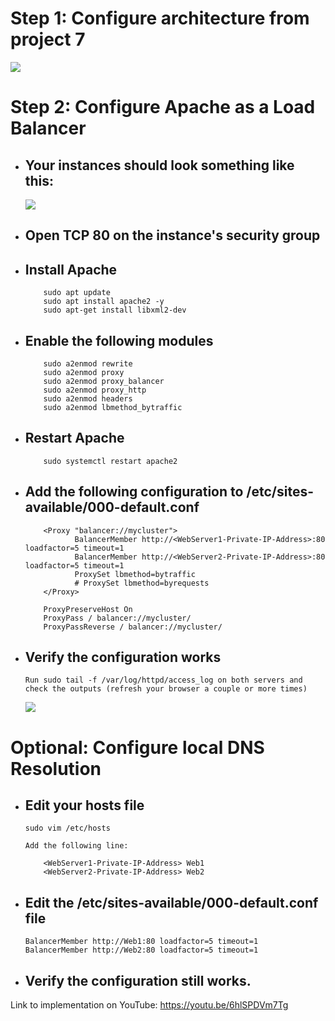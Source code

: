# **Step 1: Configure architecture from project 7**
    
![](imgs/app.png)

# **Step 2: Configure Apache as a Load Balancer**
- ## Your instances should look something like this: 
      
    ![](imgs/instances.png)
  
- ## Open TCP 80 on the instance's security group
- ## Install Apache
    ```
        sudo apt update
        sudo apt install apache2 -y
        sudo apt-get install libxml2-dev
    ```
- ## Enable the following modules
    ```
        sudo a2enmod rewrite
        sudo a2enmod proxy
        sudo a2enmod proxy_balancer
        sudo a2enmod proxy_http
        sudo a2enmod headers
        sudo a2enmod lbmethod_bytraffic
    ```
- ## Restart Apache
    ```
        sudo systemctl restart apache2
    ```
- ## Add the following configuration to /etc/sites-available/000-default.conf
    ```
        <Proxy "balancer://mycluster">
               BalancerMember http://<WebServer1-Private-IP-Address>:80 loadfactor=5 timeout=1
               BalancerMember http://<WebServer2-Private-IP-Address>:80 loadfactor=5 timeout=1
               ProxySet lbmethod=bytraffic
               # ProxySet lbmethod=byrequests
        </Proxy>

        ProxyPreserveHost On
        ProxyPass / balancer://mycluster/
        ProxyPassReverse / balancer://mycluster/
    ```
- ## Verify the configuration works
    ```
    Run sudo tail -f /var/log/httpd/access_log on both servers and check the outputs (refresh your browser a couple or more times)
    ```
  ![](imgs/lb.png)

# **Optional: Configure local DNS Resolution**

- ## Edit your hosts file 
    ```
    sudo vim /etc/hosts

    Add the following line:

        <WebServer1-Private-IP-Address> Web1
        <WebServer2-Private-IP-Address> Web2
- ## Edit the /etc/sites-available/000-default.conf file
    ```
    BalancerMember http://Web1:80 loadfactor=5 timeout=1
    BalancerMember http://Web2:80 loadfactor=5 timeout=1
    ```

- ## Verify the configuration still works.


Link to implementation on YouTube: https://youtu.be/6hlSPDVm7Tg